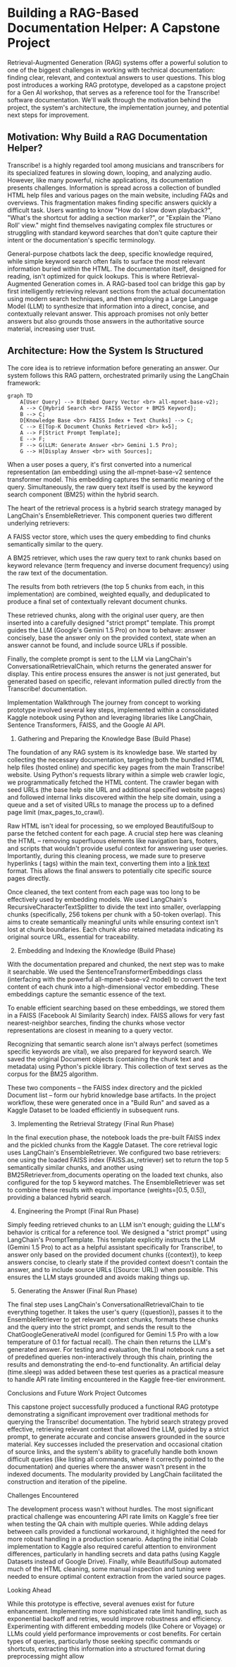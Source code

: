 # Building a RAG-Based Documentation Helper: A Capstone Project

Retrieval-Augmented Generation (RAG) systems offer a powerful solution to one of the biggest challenges in working with technical documentation: finding clear, relevant, and contextual answers to user questions. This blog post introduces a working RAG prototype, developed as a capstone project for a Gen AI workshop, that serves as a reference tool for the Transcribe! software documentation. We'll walk through the motivation behind the project, the system's architecture, the implementation journey, and potential next steps for improvement.

## Motivation: Why Build a RAG Documentation Helper?

Transcribe! is a highly regarded tool among musicians and transcribers for its specialized features in slowing down, looping, and analyzing audio. However, like many powerful, niche applications, its documentation presents challenges. Information is spread across a collection of bundled HTML help files and various pages on the main website, including FAQs and overviews. This fragmentation makes finding specific answers quickly a difficult task. Users wanting to know "How do I slow down playback?", "What's the shortcut for adding a section marker?", or "Explain the 'Piano Roll' view." might find themselves navigating complex file structures or struggling with standard keyword searches that don't quite capture their intent or the documentation's specific terminology.

General-purpose chatbots lack the deep, specific knowledge required, while simple keyword search often fails to surface the most relevant information buried within the HTML. The documentation itself, designed for reading, isn't optimized for quick lookups. This is where Retrieval-Augmented Generation comes in. A RAG-based tool can bridge this gap by first intelligently retrieving relevant sections from the actual documentation using modern search techniques, and then employing a Large Language Model (LLM) to synthesize that information into a direct, concise, and contextually relevant answer. This approach promises not only better answers but also grounds those answers in the authoritative source material, increasing user trust.

## Architecture: How the System Is Structured

The core idea is to retrieve information before generating an answer. Our system follows this RAG pattern, orchestrated primarily using the LangChain framework:

```mermaid
graph TD
    A[User Query] --> B(Embed Query Vector <br> all-mpnet-base-v2);
    A --> C{Hybrid Search <br> FAISS Vector + BM25 Keyword};
    B --> C;
    D[Knowledge Base <br> FAISS Index + Text Chunks] --> C;
    C --> E[Top-K Document Chunks Retrieved <br> k=5];
    A --> F[Strict Prompt Template];
    E --> F;
    F --> G(LLM: Generate Answer <br> Gemini 1.5 Pro);
    G --> H[Display Answer <br> with Sources];
```

When a user poses a query, it's first converted into a numerical representation (an embedding) using the all-mpnet-base-v2 sentence transformer model. This embedding captures the semantic meaning of the query. Simultaneously, the raw query text itself is used by the keyword search component (BM25) within the hybrid search.

The heart of the retrieval process is a hybrid search strategy managed by LangChain's EnsembleRetriever. This component queries two different underlying retrievers:

A FAISS vector store, which uses the query embedding to find chunks semantically similar to the query.

A BM25 retriever, which uses the raw query text to rank chunks based on keyword relevance (term frequency and inverse document frequency) using the raw text of the documentation.

The results from both retrievers (the top 5 chunks from each, in this implementation) are combined, weighted equally, and deduplicated to produce a final set of contextually relevant document chunks.

These retrieved chunks, along with the original user query, are then inserted into a carefully designed "strict prompt" template. This prompt guides the LLM (Google's Gemini 1.5 Pro) on how to behave: answer concisely, base the answer only on the provided context, state when an answer cannot be found, and include source URLs if possible.

Finally, the complete prompt is sent to the LLM via LangChain's ConversationalRetrievalChain, which returns the generated answer for display. This entire process ensures the answer is not just generated, but generated based on specific, relevant information pulled directly from the Transcribe! documentation.

Implementation Walkthrough
The journey from concept to working prototype involved several key steps, implemented within a consolidated Kaggle notebook using Python and leveraging libraries like LangChain, Sentence Transformers, FAISS, and the Google AI API.

1. Gathering and Preparing the Knowledge Base (Build Phase)

The foundation of any RAG system is its knowledge base. We started by collecting the necessary documentation, targeting both the bundled HTML help files (hosted online) and specific key pages from the main Transcribe! website. Using Python's requests library within a simple web crawler logic, we programmatically fetched the HTML content. The crawler began with seed URLs (the base help site URL and additional specified website pages) and followed internal links discovered within the help site domain, using a queue and a set of visited URLs to manage the process up to a defined page limit (max_pages_to_crawl).

Raw HTML isn't ideal for processing, so we employed BeautifulSoup to parse the fetched content for each page. A crucial step here was cleaning the HTML – removing superfluous elements like navigation bars, footers, and scripts that wouldn't provide useful context for answering user queries. Importantly, during this cleaning process, we made sure to preserve hyperlinks (<a> tags) within the main text, converting them into a [link text](URL) format. This allows the final answers to potentially cite specific source pages directly.

Once cleaned, the text content from each page was too long to be effectively used by embedding models. We used LangChain's RecursiveCharacterTextSplitter to divide the text into smaller, overlapping chunks (specifically, 256 tokens per chunk with a 50-token overlap). This aims to create semantically meaningful units while ensuring context isn't lost at chunk boundaries. Each chunk also retained metadata indicating its original source URL, essential for traceability.

2. Embedding and Indexing the Knowledge (Build Phase)

With the documentation prepared and chunked, the next step was to make it searchable. We used the SentenceTransformerEmbeddings class (interfacing with the powerful all-mpnet-base-v2 model) to convert the text content of each chunk into a high-dimensional vector embedding. These embeddings capture the semantic essence of the text.

To enable efficient searching based on these embeddings, we stored them in a FAISS (Facebook AI Similarity Search) index. FAISS allows for very fast nearest-neighbor searches, finding the chunks whose vector representations are closest in meaning to a query vector.

Recognizing that semantic search alone isn't always perfect (sometimes specific keywords are vital), we also prepared for keyword search. We saved the original Document objects (containing the chunk text and metadata) using Python's pickle library. This collection of text serves as the corpus for the BM25 algorithm.

These two components – the FAISS index directory and the pickled Document list – form our hybrid knowledge base artifacts. In the project workflow, these were generated once in a "Build Run" and saved as a Kaggle Dataset to be loaded efficiently in subsequent runs.

3. Implementing the Retrieval Strategy (Final Run Phase)

In the final execution phase, the notebook loads the pre-built FAISS index and the pickled chunks from the Kaggle Dataset. The core retrieval logic uses LangChain's EnsembleRetriever. We configured two base retrievers: one using the loaded FAISS index (FAISS.as_retriever) set to return the top 5 semantically similar chunks, and another using BM25Retriever.from_documents operating on the loaded text chunks, also configured for the top 5 keyword matches. The EnsembleRetriever was set to combine these results with equal importance (weights=[0.5, 0.5]), providing a balanced hybrid search.

4. Engineering the Prompt (Final Run Phase)

Simply feeding retrieved chunks to an LLM isn't enough; guiding the LLM's behavior is critical for a reference tool. We designed a "strict prompt" using LangChain's PromptTemplate. This template explicitly instructs the LLM (Gemini 1.5 Pro) to act as a helpful assistant specifically for Transcribe!, to answer only based on the provided document chunks ({context}), to keep answers concise, to clearly state if the provided context doesn't contain the answer, and to include source URLs ([Source: URL]) when possible. This ensures the LLM stays grounded and avoids making things up.

5. Generating the Answer (Final Run Phase)

The final step uses LangChain's ConversationalRetrievalChain to tie everything together. It takes the user's query ({question}), passes it to the EnsembleRetriever to get relevant context chunks, formats these chunks and the query into the strict prompt, and sends the result to the ChatGoogleGenerativeAI model (configured for Gemini 1.5 Pro with a low temperature of 0.1 for factual recall). The chain then returns the LLM's generated answer. For testing and evaluation, the final notebook runs a set of predefined queries non-interactively through this chain, printing the results and demonstrating the end-to-end functionality. An artificial delay (time.sleep) was added between these test queries as a practical measure to handle API rate limiting encountered in the Kaggle free-tier environment.

Conclusions and Future Work
Project Outcomes

This capstone project successfully produced a functional RAG prototype demonstrating a significant improvement over traditional methods for querying the Transcribe! documentation. The hybrid search strategy proved effective, retrieving relevant context that allowed the LLM, guided by a strict prompt, to generate accurate and concise answers grounded in the source material. Key successes included the preservation and occasional citation of source links, and the system's ability to gracefully handle both known difficult queries (like listing all commands, where it correctly pointed to the documentation) and queries where the answer wasn't present in the indexed documents. The modularity provided by LangChain facilitated the construction and iteration of the pipeline.

Challenges Encountered

The development process wasn't without hurdles. The most significant practical challenge was encountering API rate limits on Kaggle's free tier when testing the QA chain with multiple queries. While adding delays between calls provided a functional workaround, it highlighted the need for more robust handling in a production scenario. Adapting the initial Colab implementation to Kaggle also required careful attention to environment differences, particularly in handling secrets and data paths (using Kaggle Datasets instead of Google Drive). Finally, while BeautifulSoup automated much of the HTML cleaning, some manual inspection and tuning were needed to ensure optimal content extraction from the varied source pages.

Looking Ahead

While this prototype is effective, several avenues exist for future enhancement. Implementing more sophisticated rate limit handling, such as exponential backoff and retries, would improve robustness and efficiency. Experimenting with different embedding models (like Cohere or Voyage) or LLMs could yield performance improvements or cost benefits. For certain types of queries, particularly those seeking specific commands or shortcuts, extracting this information into a structured format during preprocessing might allow
